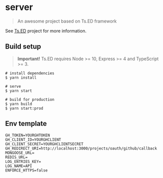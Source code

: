 # server

> An awesome project based on Ts.ED framework

See [Ts.ED](https://tsed.io) project for more information.

## Build setup

> **Important!** Ts.ED requires Node >= 10, Express >= 4 and TypeScript >= 3.

```batch
# install dependencies
$ yarn install

# serve
$ yarn start

# build for production
$ yarn build
$ yarn start:prod
```

## Env template

```dotenv
GH_TOKEN=YOURGHTOKEN
GH_CLIENT_ID=YOURGHCLIENT
GH_CLIENT_SECRET=YOURGHCLIENTSECRET
GH_REDIRECT_URI=http://localhost:3000/projects/oauth/github/callback
MONGOOSE_URL=
REDIS_URL=
LOG_ENTRIES_KEY=
LOG_NAME=API
ENFORCE_HTTPS=false
```